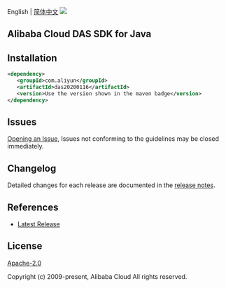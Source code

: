 English | [简体中文](README-CN.md)
![](https://aliyunsdk-pages.alicdn.com/icons/AlibabaCloud.svg)

## Alibaba Cloud DAS SDK for Java

## Installation

```xml
<dependency>
   <groupId>com.aliyun</groupId>
   <artifactId>das20200116</artifactId>
   <version>Use the version shown in the maven badge</version>
</dependency>
```

## Issues
[Opening an Issue](https://github.com/aliyun/alibabacloud-sdk/issues/new), Issues not conforming to the guidelines may be closed immediately.

## Changelog
Detailed changes for each release are documented in the [release notes](./ChangeLog.txt).

## References
* [Latest Release](https://github.com/aliyun/alibabacloud-sdk/tree/master/java)

## License
[Apache-2.0](http://www.apache.org/licenses/LICENSE-2.0)

Copyright (c) 2009-present, Alibaba Cloud All rights reserved.